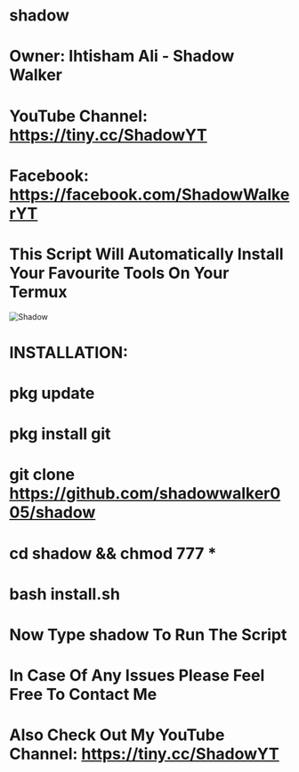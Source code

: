 # shadow
# Owner: Ihtisham Ali - Shadow Walker
# YouTube Channel: https://tiny.cc/ShadowYT
# Facebook: https://facebook.com/ShadowWalkerYT

#
# This Script Will Automatically Install Your Favourite Tools On Your Termux
![Shadow](https://github.com/shadowwalker005/shadow/blob/master/Screenshot_2020-07-14-01-25-33.png)
#
#
#
# INSTALLATION:

# pkg update

# pkg install git

# git clone https://github.com/shadowwalker005/shadow

# cd shadow && chmod 777 *

# bash install.sh
#
# Now Type shadow To Run The Script
#
# In Case Of Any Issues Please Feel Free To Contact Me
#
# Also Check Out My YouTube Channel: https://tiny.cc/ShadowYT


